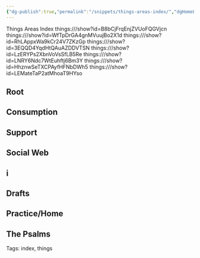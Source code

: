 ```yaml
---
{"dg-publish":true,"permalink":"/snippets/things-areas-index/","dgHomeLink":true,"dgPassFrontmatter":false}
---
```


Things Areas Index
things:///show?id=B8bCjFrqEnjZVUoFQGVjcn
things:///show?id=WfTpDrGA4gnMVuujBo2X1d
things:///show?id=RhLAppxWa9kCr24V7ZKzGp
things:///show?id=3EQQD4YqdHtQAuAZDDVTSN
things:///show?id=LzERYPs2XbnVoVsSfLB5Re
things:///show?id=LNRY6Ndc7WtEuhftj6Bm3Y
things:///show?id=HhznwSeTXCPAyfHFNbDWh5
things:///show?id=LEMateTaP2atMhoaT9HYso


## Root


## Consumption


## Support


## Social Web


## i


## Drafts


## Practice/Home


## The Psalms


Tags:
  index, things
